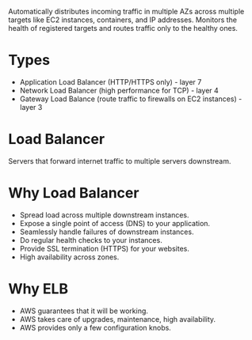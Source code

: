 <!-- Elastic Load Balancing (ELB) -->

Automatically distributes incoming traffic in multiple AZs across multiple targets like EC2 instances, containers, and IP addresses.
Monitors the health of registered targets and routes traffic only to the healthy ones.

<!-- Terms -->

# Types

* Application Load Balancer (HTTP/HTTPS only) - layer 7
* Network Load Balancer (high performance for TCP) - layer 4
* Gateway Load Balance (route traffic to firewalls on EC2 instances) - layer 3

# Load Balancer

Servers that forward internet traffic to multiple servers downstream.

<!-- Operation -->

<!-- Performance -->

<!-- Pricing -->

<!-- Security -->

<!-- Test -->

# Why Load Balancer

* Spread load across multiple downstream instances.
* Expose a single point of access (DNS) to your application.
* Seamlessly handle failures of downstream instances.
* Do regular health checks to your instances.
* Provide SSL termination (HTTPS) for your websites.
* High availability across zones.

# Why ELB

* AWS guarantees that it will be working.
* AWS takes care of upgrades, maintenance, high availability.
* AWS provides only a few configuration knobs.
